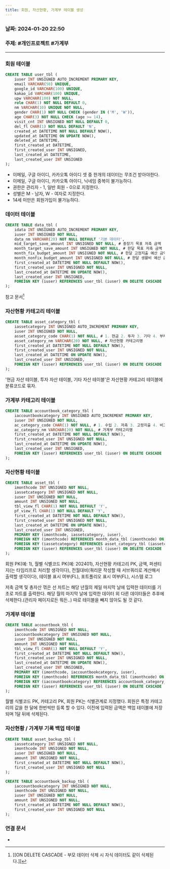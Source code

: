 ```yaml
---
title: 회원, 자산현황, 가계부 테이블 생성
---
```


### 날짜:  2024-01-20 22:50
### 주제: #개인프로젝트 #가계부
---
### 회원 테이블
```sql
CREATE TABLE user_tbl (
	iuser INT UNSIGNED AUTO_INCREMENT PRIMARY KEY,
	email VARCHAR(50) UNIQUE,
	google_id VARCHAR(100) UNIQUE,
	kakao_id VARCHAR(100) UNIQUE,
	upw VARCHAR(100) NOT NULL,
	role CHAR(1) NOT NULL DEFAULT 0,
	nm VARCHAR(10) UNIQUE NOT NULL,
	gender CHAR(1) NOT NULL CHECK (gender IN ('M', 'W')),
	age CHAR(3) NOT NULL CHECK (age >= 14),
	visit_cnt INT UNSIGNED NOT NULL DEFAULT 0,
	del_fl CHAR(1) NOT NULL DEFAULT 'N',
	created_at DATETIME NOT NULL DEFAULT NOW(),
	updated_at DATETIME ON UPDATE NOW(),
	deleted_at DATETIME,
	first_created_at DATETIME,
	first_created_user INT UNSIGNED,
	last_created_at DATETIME,
	last_created_user INT UNSIGNED
);
```
- 이메일, 구글 아이디, 카카오톡 아이디 셋 중 한개의 데이터는 무조건 받아야한다.
- 이메일, 구글 아이디, 카카오톡 아이디, 닉네임 중복이 불가능하다.
- 권한은 관리자 - 1, 일반 회원 - 0으로 지정한다.
- 성별은 M - 남자, W - 여자로 지정한다.
- 14세 미만은 회원가입이 불가능하다.
### 데이터 테이블
```sql
CREATE TABLE data_tbl (
	idata INT UNSIGNED AUTO_INCREMENT PRIMARY KEY,
	iuser INT UNSIGNED NOT NULL,
	data_nm VARCHAR(20) NOT NULL DEFAULT '기본 데이터',
	mid_target_save_amount INT UNSIGNED NOT NULL, # 중장기 목표 저축 금액
	month_target_save_amount INT UNSIGNED NOT NULL, # 한달 목표 저축 금액
	month_fix_budget_amount INT UNSIGNED NOT NULL, # 한달 고정지출 예산 금액
	month_nonfix_budget_amount INT UNSIGNED NOT NULL, # 한달 생활비 예산 금액
	first_created_at DATETIME NOT NULL DEFAULT NOW(),
	first_created_user INT UNSIGNED NOT NULL,
	last_created_at DATETIME ON UPDATE NOW(),
	last_created_user INT UNSIGNED,
	FOREIGN KEY (iuser) REFERENCES user_tbl (iuser) ON DELETE CASCADE
);
```
참고 문서[^1]
### 자산현황 카테고리 테이블
```sql
CREATE TABLE asset_category_tbl (
	iassetcategory INT UNSIGNED AUTO_INCREMENT PRIMARY KEY,
	iuser INT UNSIGNED NOT NULL,
	asset_category_code CHAR(1) NOT NULL, # 1. 현금 2. 투자 3. 기타 4. 부채
	asset_category_nm VARCHAR(20) NOT NULL, # 자산현황 카테고리명
	first_created_at DATETIME NOT NULL DEFAULT NOW(),
	first_created_user INT UNSIGNED NOT NULL,
	last_created_at DATETIME ON UPDATE NOW(),
	last_created_user INT UNSIGNED,
	FOREIGN KEY (iuser) REFERENCES user_tbl (iuser) ON DELETE CASCADE
);
```
'현금 자산 테이블, 투자 자산 테이블, 기타 자산 테이블'은 자산현황 카테고리 테이블에 분류코드로 묶자.
### 가계부 카테고리 테이블
```sql
CREATE TABLE accountbook_category_tbl (
	iaccountbookcategory INT UNSIGNED AUTO_INCREMENT PRIMARY KEY,
	iuser INT UNSIGNED NOT NULL,
	ac_category_code CHAR(1) NOT NULL, # 1. 수입 2. 저축 3. 고정지출 4. 비고정지출
	ac_category_nm VARCHAR(20) NOT NULL, # 가계부 카테고리명
	first_created_at DATETIME NOT NULL DEFAULT NOW(),
	first_created_user INT UNSIGNED NOT NULL,
	last_created_at DATETIME ON UPDATE NOW(),
	last_created_user INT UNSIGNED,
	FOREIGN KEY (iuser) REFERENCES user_tbl (iuser) ON DELETE CASCADE
);
```
### 자산현황 테이블
```sql
CREATE TABLE asset_tbl (
	imonthcode INT UNSIGNED NOT NULL,
	iassetcategory INT UNSIGNED NOT NULL,
	iuser INT UNSIGNED NOT NULL,
	amount INT UNSIGNED NOT NULL,
	tbl_view_fl CHAR(1) NOT NULL DEFAULT 'Y',
	pf_view_fl CHAR(1) NOT NULL DEFAULT 'Y',
	first_created_at DATETIME NOT NULL DEFAULT NOW(),
	first_created_user INT UNSIGNED NOT NULL,
	last_created_at DATETIME ON UPDATE NOW(),
	last_created_user INT UNSIGNED,
	PRIMARY KEY (imonthcode, iassetcategory, iuser),
	FOREIGN KEY (imonthcode) REFERENCES month_data_tbl (imonthcode) ON DELETE CASCADE,
	FOREIGN KEY (iassetcategory) REFERENCES asset_category_tbl (iassetcategory) ON DELETE CASCADE,
	FOREIGN KEY (iuser) REFERENCES user_tbl (iuser) ON DELETE CASCADE
);
```


회원 PK(예: 1), 월별 식별코드 PK(예: 202401), 자산현황 카테고리 PK, 금액, 퍼센티지(는 타임리프로 처리할 생각이다), 전월대비(쿼리문 작성할 때 서브쿼리로 계산해서 출력할 생각이다), 테이블 표시 여부(FL), 포트폴리오 표시 여부(FL), 시스템 로그

저축 금액 및 총자산 꺾은 선 차트는 해당 년월의 제일 마지막 날에 입력한 데이터를 기초로 차트를 출력한다. 해당 월의 마지막 날에 입력한 데이터 외 다른 데이터들은 추후에 삭제한다.(관리자 페이지로든 뭐든..) 따로 테이블을 빼지 않아도 될 것 같다.
### 가계부 테이블
```sql
CREATE TABLE accountbook_tbl (
	imonthcode INT UNSIGNED NOT NULL,
	iaccountbookcategory INT UNSIGNED NOT NULL,
	iuser INT UNSIGNED NOT NULL,
	amount INT UNSIGNED NOT NULL,
	tbl_view_fl CHAR(1) NOT NULL DEFAULT 'Y',
	first_created_at DATETIME NOT NULL DEFAULT NOW(),
	first_created_user INT UNSIGNED NOT NULL,
	last_created_at DATETIME ON UPDATE NOW(),
	last_created_user INT UNSIGNED,
	PRIMARY KEY (imonthcode, iaccountbookcategory, iuser),
	FOREIGN KEY (imonthcode) REFERENCES month_data_tbl (imonthcode) ON DELETE CASCADE,
	FOREIGN KEY (iaccountbookcategory) REFERENCES accountbook_category_tbl (iaccountbookcategory) ON DELETE CASCADE,
	FOREIGN KEY (iuser) REFERENCES user_tbl (iuser) ON DELETE CASCADE
);
```

월별 식별코드 PK, 카테고리 PK, 회원 PK는 식별관계로 지정했다.
회원은 특정 카테고리의 값을 한 달에 한번씩만 등록 할 수 있다.
이전에 입력된 금액은 백업 테이블에 저장되며 1달 뒤에 삭제된다.
### 자산현황 / 가계부 기록 백업 테이블
```sql
CREATE TABLE asset_backup_tbl (
	iassetcategory INT UNSIGNED NOT NULL,
	imonthcode INT UNSIGNED NOT NULL,
	iuser INT UNSIGNED NOT NULL,
	amount INT UNSIGNED NOT NULL,
	first_created_at DATETIME NOT NULL DEFAULT NOW(),
	first_created_user INT UNSIGNED NOT NULL
);

CREATE TABLE accountbook_backup_tbl (
	iaccountbookcategory INT UNSIGNED NOT NULL,
	imonthcode INT UNSIGNED NOT NULL,
	iuser INT UNSIGNED NOT NULL,
	amount INT UNSIGNED NOT NULL,
	first_created_at DATETIME NOT NULL DEFAULT NOW(),
	first_created_user INT UNSIGNED NOT NULL
);
```
### 연결 문서
- 

[^1]: [[ON DELETE CASCADE - 부모 데이터 삭제 시 자식 데이터도 같이 삭제된다.]]